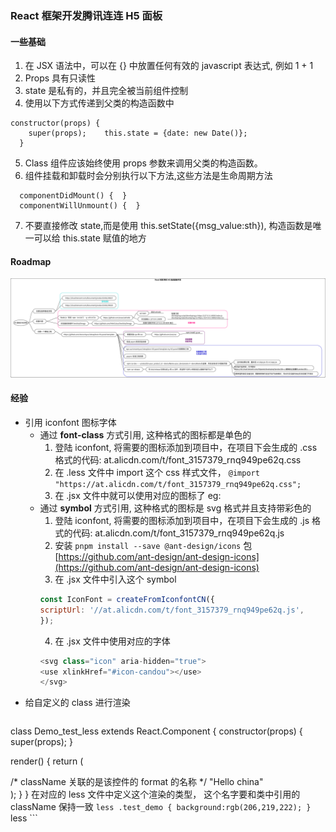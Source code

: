 ### React 框架开发腾讯连连 H5 面板

#### 一些基础
1. 在 JSX 语法中，可以在 {} 中放置任何有效的 javascript 表达式, 例如 1 + 1
2. Props 具有只读性
3. state 是私有的，并且完全被当前组件控制
4. 使用以下方式传递到父类的构造函数中
```
constructor(props) {
    super(props);    this.state = {date: new Date()};
  }
```
5. Class 组件应该始终使用 props 参数来调用父类的构造函数。
6. 组件挂载和卸载时会分别执行以下方法,这些方法是生命周期方法
```
  componentDidMount() {  }
  componentWillUnmount() {  }
```
7. 不要直接修改 state,而是使用 this.setState({msg_value:sth}), 构造函数是唯一可以给 this.state 赋值的地方
#### Roadmap

![h5](./assets/h5_roadmap.png)

#### 经验

* 引用 iconfont 图标字体
	* 通过 **font-class** 方式引用, 这种格式的图标都是单色的
		1. 登陆 iconfont, 将需要的图标添加到项目中，在项目下会生成的 .css 格式的代码: at.alicdn.com/t/font_3157379_rnq949pe62q.css
		2. 在 .less 文件中 import 这个 css 样式文件， ``@import "https://at.alicdn.com/t/font_3157379_rnq949pe62q.css";``
		3. 在 .jsx 文件中就可以使用对应的图标了 eg: <i class="iconfont icon-info"></i>
	* 通过 **symbol** 方式引用, 这种格式的图标是 svg 格式并且支持带彩色的
		1. 登陆 iconfont, 将需要的图标添加到项目中，在项目下会生成的 .js 格式的代码: at.alicdn.com/t/font_3157379_rnq949pe62q.js
		2. 安装 ``pnpm install --save @ant-design/icons`` 包 [https://github.com/ant-design/ant-design-icons](https://github.com/ant-design/ant-design-icons)
		3. 在 .jsx 文件中引入这个 symbol
		``` js
        const IconFont = createFromIconfontCN({
        scriptUrl: '//at.alicdn.com/t/font_3157379_rnq949pe62q.js',
        });
		```
		4. 在 .jsx 文件中使用对应的字体
		``` js
        <svg class="icon" aria-hidden="true">
        <use xlinkHref="#icon-candou"></use>
        </svg>
		```
* 给自定义的 class 进行渲染
	``` jsx
class Demo_test_less extends React.Component {
  constructor(props) {
    super(props);
  }

  render() {
    return (
      <div className="test_demo"> /* className 关联的是该控件的 format 的名称 */
        "Hello china"
      </div>
    );
  }
}
在对应的 less 文件中定义这个渲染的类型， 这个名字要和类中引用的 className 保持一致
	``` less
    .test_demo {
        background:rgb(206,219,222);
    }
	``` less
	```
